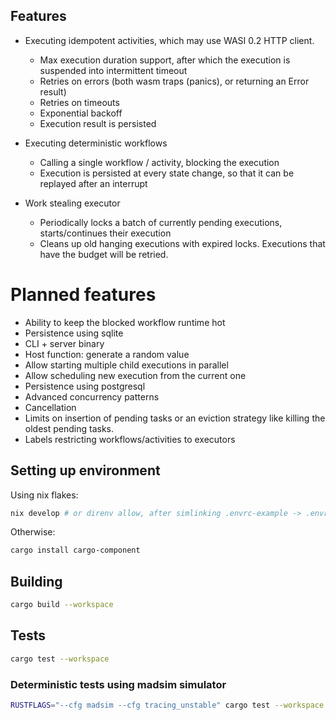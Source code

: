 ## Features
* Executing idempotent activities, which may use WASI 0.2 HTTP client.
    * Max execution duration support, after which the execution is suspended into intermittent timeout
    * Retries on errors (both wasm traps (panics), or returning an Error result)
    * Retries on timeouts
    * Exponential backoff
    * Execution result is persisted

* Executing deterministic workflows
    * Calling a single workflow / activity, blocking the execution
    * Execution is persisted at every state change, so that it can be replayed after an interrupt

* Work stealing executor
    * Periodically locks a batch of currently pending executions, starts/continues their execution
    * Cleans up old hanging executions with expired locks. Executions that have the budget will be retried.

# Planned features
* Ability to keep the blocked workflow runtime hot
* Persistence using sqlite
* CLI + server binary
* Host function: generate a random value
* Allow starting multiple child executions in parallel
* Allow scheduling new execution from the current one
* Persistence using postgresql
* Advanced concurrency patterns
* Cancellation
* Limits on insertion of pending tasks or an eviction strategy like killing the oldest pending tasks.
* Labels restricting workflows/activities to executors

## Setting up environment
Using nix flakes:
```sh
nix develop # or direnv allow, after simlinking .envrc-example -> .envrc
```
Otherwise:
```sh
cargo install cargo-component
```

## Building
```sh
cargo build --workspace
```

## Tests
```sh
cargo test --workspace
```

### Deterministic tests using madsim simulator
```sh
RUSTFLAGS="--cfg madsim --cfg tracing_unstable" cargo test --workspace
```
